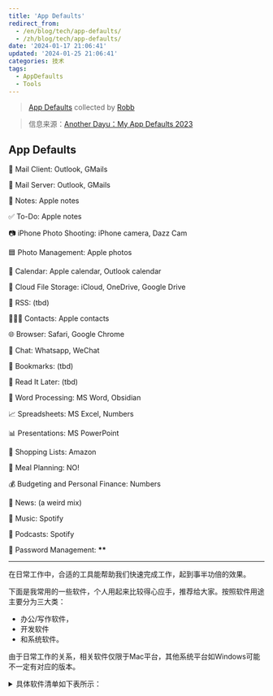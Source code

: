 ```yaml
---
title: 'App Defaults'
redirect_from:
  - /en/blog/tech/app-defaults/
  - /zh/blog/tech/app-defaults/
date: '2024-01-17 21:06:41'
updated: '2024-01-25 21:06:41'
categories: 技术
tags:
  - AppDefaults
  - Tools
---
```


> [App Defaults](https://defaults.rknight.me) collected by [Robb](https://rknight.me)

> 信息来源：[Another Dayu：My App Defaults 2023](https://anotherdayu.com/2023/5452/)

## App Defaults

📨 Mail Client: Outlook, GMails

📮 Mail Server: Outlook, GMails

📝 Notes: Apple notes

✅ To-Do: Apple notes

📷 iPhone Photo Shooting: iPhone camera, Dazz Cam

🟦 Photo Management: Apple photos

📆 Calendar: Apple calendar, Outlook calendar

📁 Cloud File Storage: iCloud, OneDrive, Google Drive

📖 RSS: (tbd)

🙍🏻‍♂️ Contacts: Apple contacts

🌐 Browser: Safari, Google Chrome

💬 Chat: Whatsapp, WeChat

🔖 Bookmarks: (tbd)

📑 Read It Later: (tbd)

📜 Word Processing: MS Word, Obsidian

📈 Spreadsheets: MS Excel, Numbers

📊 Presentations: MS PowerPoint

🛒 Shopping Lists: Amazon

🍴 Meal Planning: NO!

💰 Budgeting and Personal Finance: Numbers

📰 News: (a weird mix)

🎵 Music: Spotify

🎤 Podcasts: Spotify

🔐 Password Management: **\*\***

---

在日常工作中，合适的工具能帮助我们快速完成工作，起到事半功倍的效果。

下面是我常用的一些软件，个人用起来比较得心应手，推荐给大家。按照软件用途主要分为三大类：

- 办公/写作软件，
- 开发软件
- 和系统软件。

由于日常工作的关系，相关软件仅限于Mac平台，其他系统平台如Windows可能不一定有对应的版本。

<details>
<summary>具体软件清单如下表所示：</summary>

## 办公/写作软件

| 序号 | 名称             | 说明                             |
| ---- | ---------------- | -------------------------------- |
| 1    | Safari           | 浏览器                           |
| 2    | Google Chrome    | 浏览器                           |
| 3    | Microsoft Office | Word, Excel, PowerPoint, Outlook |
| 4    | Acrobat Reader   | PDF阅读器                        |
| 5    | hugo             | 开源静态站点生成器               |
| 6    | Bandizip         | 解压缩工具                       |

## 开发软件

| 序号 | 名称               | 说明          |
| ---- | ------------------ | ------------- |
| 1    | Node.js            | 尽量用LTS版本 |
| 2    | Python             | 尽量用LTS版本 |
| 3    | Git                | 代码管理      |
| 4    | Visual Studio Code | 业界良心      |
| 5    | Fig                | 代码补全      |
| 6    | Docker             | 容器化        |

## 系统软件

| 序号 | 名称   | 说明       |
| ---- | ------ | ---------- |
| 1    | RunCat | 状态栏插件 |

</details>
